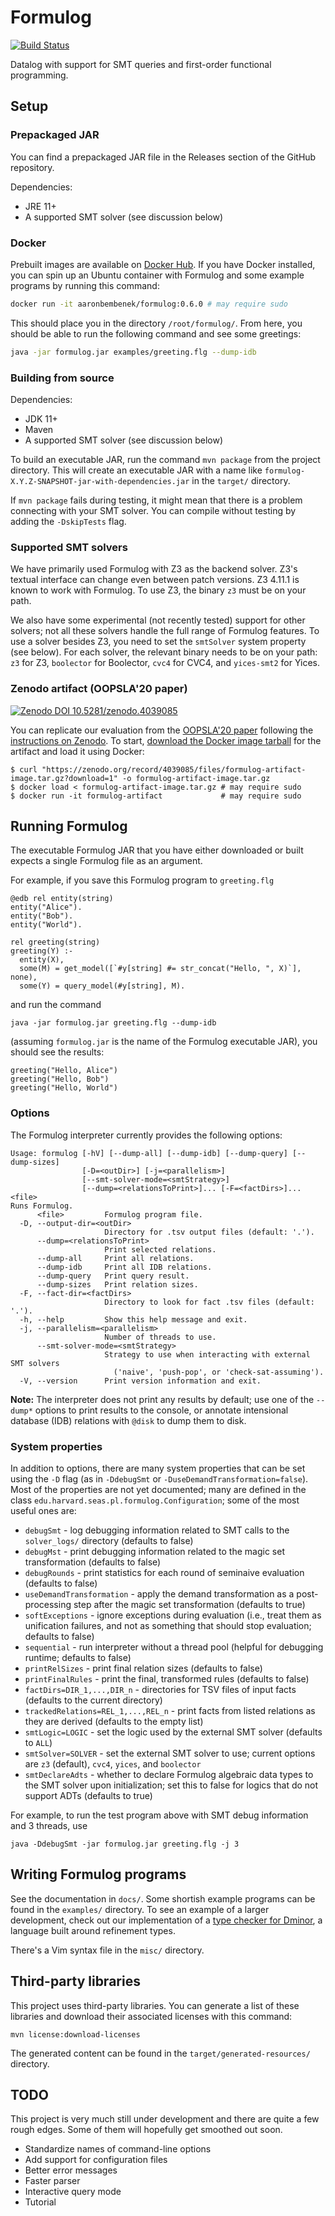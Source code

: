 # Formulog

[![Build Status](https://app.travis-ci.com/HarvardPL/formulog.svg?branch=master)](https://app.travis-ci.com/HarvardPL/formulog)

Datalog with support for SMT queries and first-order functional programming.

## Setup

### Prepackaged JAR

You can find a prepackaged JAR file in the Releases section of the GitHub
repository.

Dependencies:

* JRE 11+
* A supported SMT solver (see discussion below)

### Docker

Prebuilt images are available
on [Docker Hub](https://hub.docker.com/r/aaronbembenek/formulog). If you have
Docker installed, you can spin up an Ubuntu container with Formulog and some
example programs by running this command:

```bash
docker run -it aaronbembenek/formulog:0.6.0 # may require sudo
```

This should place you in the directory `/root/formulog/`. From here, you should
be able to run the following command and see some greetings:

```bash
java -jar formulog.jar examples/greeting.flg --dump-idb
```

### Building from source

Dependencies:

* JDK 11+
* Maven
* A supported SMT solver (see discussion below)

To build an executable JAR, run the command `mvn package` from the project
directory. This will create an executable JAR with a name like
`formulog-X.Y.Z-SNAPSHOT-jar-with-dependencies.jar` in the `target/`
directory.

If `mvn package` fails during testing, it might mean that there is a problem
connecting with your SMT solver. You can compile without testing by adding the
`-DskipTests` flag.

### Supported SMT solvers

We have primarily used Formulog with Z3 as the backend solver. Z3's textual
interface can change even between patch versions. Z3 4.11.1 is known to work
with Formulog. To use Z3, the binary `z3` must be on your path.

We also have some experimental (not recently tested) support for other solvers;
not all these solvers handle the full range of Formulog features. To use a
solver besides Z3, you need to set the `smtSolver` system property (see below).
For each solver, the relevant binary needs to be on your path: `z3` for
Z3, `boolector` for Boolector, `cvc4` for CVC4, and `yices-smt2` for Yices.

### Zenodo artifact (OOPSLA'20 paper)

[![Zenodo DOI 10.5281/zenodo.4039085](https://zenodo.org/badge/DOI/10.5281/zenodo.4039085.svg)](https://doi.org/10.5281/zenodo.4039085)

You can replicate our evaluation from
the [OOPSLA'20 paper](https://dl.acm.org/doi/10.1145/3428209) following
the [instructions on Zenodo](https://zenodo.org/record/4039085). To start,
[download the Docker image tarball](https://zenodo.org/record/4039085/files/formulog-artifact-image.tar.gz?download=1)
for the artifact and load it using Docker:

```ShellSession
$ curl "https://zenodo.org/record/4039085/files/formulog-artifact-image.tar.gz?download=1" -o formulog-artifact-image.tar.gz
$ docker load < formulog-artifact-image.tar.gz # may require sudo
$ docker run -it formulog-artifact             # may require sudo
```

## Running Formulog

The executable Formulog JAR that you have either downloaded or built expects a
single Formulog file as an argument.

For example, if you save this Formulog program to `greeting.flg`

```
@edb rel entity(string)
entity("Alice").
entity("Bob").
entity("World").

rel greeting(string)
greeting(Y) :-
  entity(X),
  some(M) = get_model([`#y[string] #= str_concat("Hello, ", X)`], none),
  some(Y) = query_model(#y[string], M).
```

and run the command

```
java -jar formulog.jar greeting.flg --dump-idb
```

(assuming `formulog.jar` is the name of the Formulog executable JAR), you should
see the results:

```
greeting("Hello, Alice")
greeting("Hello, Bob")
greeting("Hello, World")
```

### Options

The Formulog interpreter currently provides the following options:

```
Usage: formulog [-hV] [--dump-all] [--dump-idb] [--dump-query] [--dump-sizes]
                [-D=<outDir>] [-j=<parallelism>]
                [--smt-solver-mode=<smtStrategy>]
                [--dump=<relationsToPrint>]... [-F=<factDirs>]... <file>
Runs Formulog.
      <file>         Formulog program file.
  -D, --output-dir=<outDir>
                     Directory for .tsv output files (default: '.').
      --dump=<relationsToPrint>
                     Print selected relations.
      --dump-all     Print all relations.
      --dump-idb     Print all IDB relations.
      --dump-query   Print query result.
      --dump-sizes   Print relation sizes.
  -F, --fact-dir=<factDirs>
                     Directory to look for fact .tsv files (default: '.').
  -h, --help         Show this help message and exit.
  -j, --parallelism=<parallelism>
                     Number of threads to use.
      --smt-solver-mode=<smtStrategy>
                     Strategy to use when interacting with external SMT solvers
                       ('naive', 'push-pop', or 'check-sat-assuming').
  -V, --version      Print version information and exit.
```

**Note:** The interpreter does not print any results by default; use one of the
`--dump*` options to print results to the console, or annotate intensional
database (IDB) relations with `@disk` to dump them to disk.

### System properties

In addition to options, there are many system properties that can be set using
the `-D` flag (as in `-DdebugSmt` or `-DuseDemandTransformation=false`). Most of
the properties are not yet documented; many are defined in the
class `edu.harvard.seas.pl.formulog.Configuration`; some of the most useful ones
are:

* `debugSmt` - log debugging information related to SMT calls to
  the `solver_logs/` directory (defaults to false)
* `debugMst` - print debugging information related to the magic set
  transformation (defaults to false)
* `debugRounds` - print statistics for each round of seminaive evaluation
  (defaults to false)
* `useDemandTransformation` - apply the demand transformation as a
  post-processing step after the magic set transformation (defaults to true)
* `softExceptions` - ignore exceptions during evaluation (i.e., treat them as
  unification failures, and not as something that should stop evaluation;
  defaults to false)
* `sequential` - run interpreter without a thread pool (helpful for debugging
  runtime; defaults to false)
* `printRelSizes` - print final relation sizes (defaults to false)
* `printFinalRules` - print the final, transformed rules (defaults to false)
* `factDirs=DIR_1,...,DIR_n` - directories for TSV files of input facts
  (defaults to the current directory)
* `trackedRelations=REL_1,...,REL_n` - print facts from listed relations as they
  are derived (defaults to the empty list)
* `smtLogic=LOGIC` - set the logic used by the external SMT solver (defaults to
  `ALL`)
* `smtSolver=SOLVER` - set the external SMT solver to use; current options are
  `z3` (default), `cvc4`, `yices`, and `boolector`
* `smtDeclareAdts` - whether to declare Formulog algebraic data types to the SMT
  solver upon initialization; set this to false for logics that do not support
  ADTs (defaults to true)

For example, to run the test program above with SMT debug information and 3
threads, use

```
java -DdebugSmt -jar formulog.jar greeting.flg -j 3
```

## Writing Formulog programs

See the documentation in `docs/`. Some shortish example programs can be found in
the `examples/` directory. To see an example of a larger development, check out
our implementation of
a [type checker for Dminor](https://github.com/HarvardPL/dminor-in-formulog), a
language built around refinement types.

There's a Vim syntax file in the `misc/` directory.

## Third-party libraries

This project uses third-party libraries. You can generate a list of these
libraries and download their associated licenses with this command:

```
mvn license:download-licenses
```

The generated content can be found in the `target/generated-resources/`
directory.

## TODO

This project is very much still under development and there are quite a few
rough edges. Some of them will hopefully get smoothed out soon.

* Standardize names of command-line options
* Add support for configuration files
* Better error messages
* Faster parser
* Interactive query mode
* Tutorial
